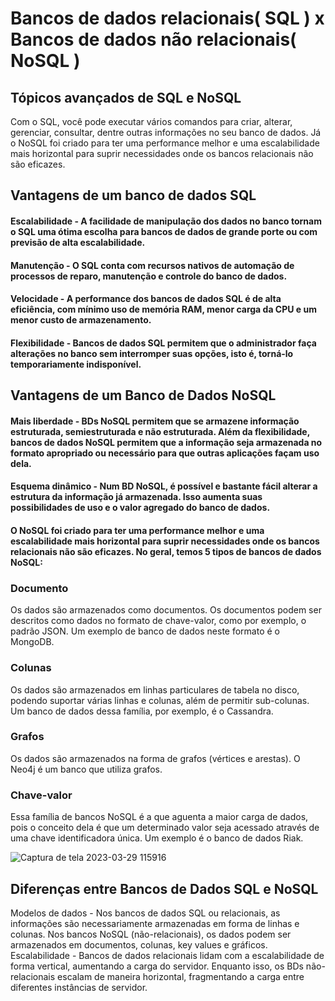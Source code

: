 # Bancos de dados relacionais( SQL ) x Bancos de dados não relacionais( NoSQL )

## Tópicos avançados de SQL e NoSQL

Com o SQL, você pode executar vários comandos para criar, alterar, gerenciar, consultar, dentre outras informações no seu banco de dados. Já o NoSQL foi criado para ter uma performance melhor e uma escalabilidade mais horizontal para suprir necessidades onde os bancos relacionais não são eficazes.
 
 ## Vantagens de um banco de dados SQL
 #### Escalabilidade - A facilidade de manipulação dos dados no banco tornam o SQL uma ótima escolha para bancos de dados de grande porte ou com previsão de alta escalabilidade.
 #### Manutenção - O SQL conta com recursos nativos de automação de processos de reparo, manutenção e controle do banco de dados. 
 #### Velocidade - A performance dos bancos de dados SQL é de alta eficiência, com mínimo uso de memória RAM, menor carga da CPU e um menor custo de armazenamento.
 #### Flexibilidade - Bancos de dados SQL permitem que o administrador faça alterações no banco sem interromper suas opções, isto é, torná-lo temporariamente indisponível.
 
 ## Vantagens de um Banco de Dados NoSQL
 #### Mais liberdade - BDs NoSQL permitem que se armazene informação estruturada, semiestruturada e não estruturada. Além da flexibilidade, bancos de dados NoSQL permitem que a informação seja armazenada no formato apropriado ou necessário para que outras aplicações façam uso dela.
 #### Esquema dinâmico - Num BD NoSQL, é possível e bastante fácil alterar a estrutura da informação já armazenada. Isso aumenta suas possibilidades de uso e o valor agregado do banco de dados.
 #### O NoSQL foi criado para ter uma performance melhor e uma escalabilidade mais horizontal para suprir necessidades onde os bancos relacionais não são eficazes. No geral, temos 5 tipos de bancos de dados NoSQL:
 
 ### Documento
 Os dados são armazenados como documentos. Os documentos podem ser descritos como dados no formato de chave-valor, como por exemplo, o padrão JSON.
 Um exemplo de banco de dados neste formato é o MongoDB.
 ### Colunas
 Os dados são armazenados em linhas particulares de tabela no disco, podendo suportar várias linhas e colunas, além de permitir sub-colunas.
 Um banco de dados dessa família, por exemplo, é o Cassandra.
 ### Grafos
 Os dados são armazenados na forma de grafos (vértices e arestas).
 O Neo4j é um banco que utiliza grafos.
 ### Chave-valor
 Essa família de bancos NoSQL é a que aguenta a maior carga de dados, pois o conceito dela é que um determinado valor seja acessado através de uma chave identificadora  única.
 Um exemplo é o banco de dados Riak.
 
 ![Captura de tela 2023-03-29 115916](https://user-images.githubusercontent.com/106993667/228515002-34151061-f904-4e5e-bd89-5829e347737d.png)

 ## Diferenças entre Bancos de Dados SQL e NoSQL
 Modelos de dados - Nos bancos de dados SQL ou relacionais, as informações são necessariamente armazenadas em forma de linhas e colunas.
 Nos bancos NoSQL (não-relacionais), os dados podem ser armazenados em documentos, colunas, key values e gráficos.
 Escalabilidade - Bancos de dados relacionais lidam com a escalabilidade de forma vertical, aumentando a carga do servidor.
 Enquanto isso, os BDs não-relacionais escalam de maneira horizontal, fragmentando a carga entre diferentes instâncias de servidor.
 
